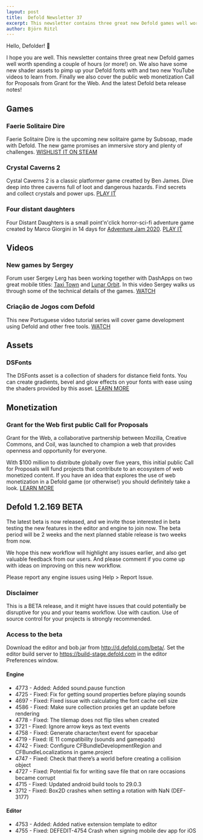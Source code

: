 ```yaml
---
layout: post
title:  Defold Newsletter 37
excerpt: This newsletter contains three great new Defold games well worth spending a couple of hours (or more!) on. We also have some new shader assets to pimp up your Defold fonts with and two new YouTube videos to learn from.  Finally we also cover the public web monetization Call for Proposals from Grant for the Web. And the latest Defold beta release notes!
author: Björn Ritzl
---
```


Hello, Defolder! 👋

I hope you are well. This newsletter contains three great new Defold games well worth spending a couple of hours (or more!) on. We also have some new shader assets to pimp up your Defold fonts with and two new YouTube videos to learn from.  Finally we also cover the public web monetization Call for Proposals from Grant for the Web. And the latest Defold beta release notes!

## Games
### Faerie Solitaire Dire
Faerie Solitaire Dire is the upcoming new solitaire game by Subsoap, made with Defold. The new game promises an immersive story and plenty of challenges. [WISHLIST IT ON STEAM](https://store.steampowered.com/app/556530/Faerie_Solitaire_Dire/)

### Crystal Caverns 2
Cystal Caverns 2 is a classic platformer game creatted by Ben James. Dive deep into three caverns full of loot and dangerous hazards. Find secrets and collect crystals and power ups. [PLAY IT](https://benjames171.itch.io/crystal-caverns-2)

### Four distant daughters
Four Distant Daughters is a small point'n'click horror-sci-fi adventure game created by Marco Giorgini in 14 days for [Adventure Jam 2020](https://jams.gamejolt.io/advjam2020). [PLAY IT](https://gamejolt.com/games/four_distant_daughters/488839)


## Videos
### New games by Sergey
Forum user Sergey Lerg has been working together with DashApps on two great mobile titles: [Taxi Town](https://apps.apple.com/app/taxi-town/id1501324428) and [Lunar Orbit](https://apps.apple.com/app/lunar-orbit-space-strategy/id1486762718). In this video Sergey walks us through some of the technical details of the games. [WATCH](https://www.youtube.com/watch?v=sK4pJ8A3YS4)

### Criação de Jogos com Defold
This new Portuguese video tutorial series will cover game development using Defold and other free tools. [WATCH](https://www.youtube.com/watch?v=AsVSeza6oJ4)


## Assets
### DSFonts
The DSFonts asset is a collection of shaders for distance field fonts. You can create gradients, bevel and glow effects on your fonts with ease using the shaders provided by this asset. [LEARN MORE](https://defold.com/assets/dsfonts/)


## Monetization
### Grant for the Web first public Call for Proposals
Grant for the Web, a collaborative partnership between Mozilla, Creative Commons, and Coil, was launched to champion a web that provides openness and opportunity for everyone.

With $100 million to distribute globally over five years, this initial public Call for Proposals will fund projects that contribute to an ecosystem of web monetized content. If you have an idea that explores the use of web monetization in a Defold game (or otherwise!) you should definitely take a look. [LEARN MORE](https://www.grantfortheweb.org/post/announcing-first-public-call-for-proposals)


## Defold 1.2.169 BETA
The latest beta is now released, and we invite those interested in beta testing the new features in the editor and engine to join now. The beta period will be 2 weeks and the next planned stable release is two weeks from now.

We hope this new workflow will highlight any issues earlier, and also get valuable feedback from our users. And please comment if you come up with ideas on improving on this new workflow.

Please report any engine issues using Help > Report Issue.

### Disclaimer
This is a BETA release, and it might have issues that could potentially be disruptive for you and your teams workflow. Use with caution. Use of source control for your projects is strongly recommended.

### Access to the beta
Download the editor and bob.jar from http://d.defold.com/beta/. Set the editor build server to https://build-stage.defold.com in the editor Preferences window.

#### Engine
* 4773 - Added: Added sound.pause function
* 4725 - Fixed: Fix for getting sound properties before playing sounds
* 4697 - Fixed: Fixed issue with calculating the font cache cell size
* 4586 - Fixed: Make sure collection proxies get an update before rendering
* 4778 - Fixed: The tilemap does not flip tiles when created
* 3721 - Fixed: Ignore arrow keys as text events
* 4758 - Fixed: Generate character/text event for spacebar
* 4719 - Fixed: IE 11 compatibility (sounds and gamepads)
* 4742 - Fixed: Configure CFBundleDevelopmentRegion and CFBundleLocalizations in game.project
* 4747 - Fixed: Check that there’s a world before creating a collision object
* 4727 - Fixed: Potential fix for writing save file that on rare occasions became corrupt
* 4715 - Fixed: Updated android build tools to 29.0.3
* 3712 - Fixed: Box2D crashes when setting a rotation with NaN (DEF-3177)

#### Editor
* 4753 - Added: Added native extension template to editor
* 4755 - Fixed: DEFEDIT-4754 Crash when signing mobile dev app for iOS
